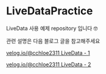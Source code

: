 # LiveDataPractice
LiveData 사용 예제 repository 입니다 🤓



관련 설명은 다음 블로그 글을 참고해주세요

[velog.io/@cchloe2311 LiveData - 1](https://velog.io/@cchloe2311/%EC%95%88%EB%93%9C%EB%A1%9C%EC%9D%B4%EB%93%9C-LiveData-1)

[velog.io/@cchloe2311 LiveData - 2](https://velog.io/@cchloe2311/%EC%95%88%EB%93%9C%EB%A1%9C%EC%9D%B4%EB%93%9C-LiveData-2)
